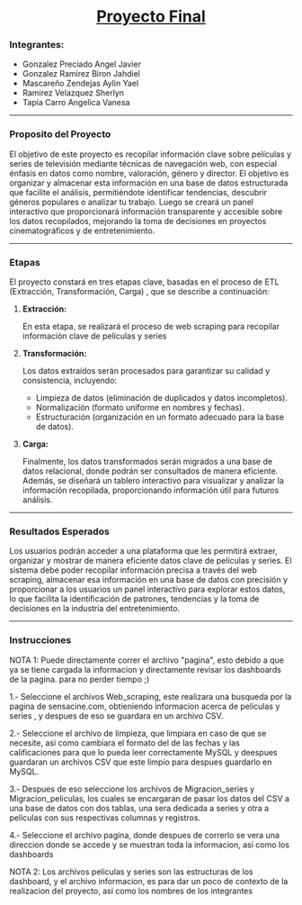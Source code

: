<div align="center">
<h1><b><u>Proyecto Final</u></b></h1>
</div>
<div>
  <h3> <b>Integrantes:</b> </h3>
  <div>
    <ul>
      <li>Gonzalez Preciado Angel Javier</li>
      <li>Gonzalez Ramirez Biron Jahdiel</li>
      <li>Mascareño Zendejas Aylin Yael</li>
      <li>Ramirez Velazquez Sherlyn</li>
      <li>Tapia Carro Angelica Vanesa</li>
    </ul>
  </div>
</div> 
<hr>
<div>
  <h3> <b>Proposito del Proyecto</b> </h3>
  <p>El objetivo de este proyecto es recopilar información clave sobre películas y series de televisión mediante técnicas de navegación web, con especial énfasis en datos como nombre, valoración, género y director.
El objetivo es organizar y almacenar esta información en una base de datos estructurada que facilite el análisis, permitiéndote identificar tendencias, descubrir géneros populares o analizar tu trabajo. Luego se creará un panel interactivo que proporcionará información transparente y accesible sobre los datos recopilados, mejorando la toma de decisiones en proyectos cinematográficos y de entretenimiento.</p>
</div>
<hr>
<div>
  <h3> <b>Etapas</b> </h3>
  <p>El proyecto constará en tres etapas clave, basadas en el proceso de ETL (Extracción, Transformación, Carga) , que se describe a continuación:</p>
  <ol>
    <li><b>Extracción:</b></li> 
    <p>En esta etapa, se realizará el proceso de web scraping para recopilar información clave de películas y series</p>
    <li><b>Transformación:</b></li>
    <p>Los datos extraídos serán procesados ​​para garantizar su calidad y consistencia, incluyendo:</p>
      <ul>
        <li>Limpieza de datos (eliminación de duplicados y datos incompletos).</li>
        <li>Normalización (formato uniforme en nombres y fechas).</li> 
        <li>Estructuración (organización en un formato adecuado para la base de datos).</li>
      </ul>
    <p></p>
    <li><b>Carga:</b></li>
    <p>Finalmente, los datos transformados serán migrados a una base de datos relacional, donde podrán ser consultados de manera eficiente. Además, se diseñará un tablero interactivo para visualizar y analizar la información recopilada, proporcionando información útil para futuros análisis. </p>
  </ol>
</div>
<hr>
<div>
  <h3><b>Resultados Esperados</b></h3>
  <p>Los usuarios podrán acceder a una plataforma que les permitirá extraer, organizar y mostrar de manera eficiente datos clave de películas y series. El sistema debe poder recopilar información precisa a través del web scraping, almacenar esa información en una base de datos con precisión y proporcionar a los usuarios un panel interactivo para explorar estos datos, lo que facilita la identificación de patrones, tendencias y la toma de decisiones en la industria del entretenimiento.
</p>
</div>
<hr>
<div>
   <h3>Instrucciones</h3>
   <p>
   NOTA 1: Puede directamente correr el archivo "pagina", esto debido a que ya se tiene cargada la informacion y directamente revisar los dashboards de la pagina. para no perder tiempo ;)
   </p>
   <p>1.- Seleccione el archivos Web_scraping, este realizara una busqueda por la pagina de sensacine.com, obtieniendo informacion acerca de peliculas y series
   , y despues de eso se guardara en un archivo CSV.
   </p>
   <p>
     2.- Seleccione el archivo de limpieza, que limpiara en caso de que se necesite, asi como cambiara el formato del de las fechas y las calificaciones para que lo pueda leer correctamente MySQL y deespues 
      guardaran un archivos CSV que este limpio para despues guardarlo en MySQL.
   </p>
   <p>
     3.- Despues de eso seleccione los archivos de Migracion_series y Migracion_peliculas, los cuales se encargaran de pasar los datos del CSV a una base de datos con dos tablas, una sera dedicada a series y otra      a peliculas con sus respectivas columnas y registros.
   </p>
   <p>
     4.- Seleccione el archivo pagina, donde despues de correrlo se vera una direccion donde se accede y se muestran toda la informacion, asi como los dashboards
   </p>
  <p>
    NOTA 2: Los archivos peliculas y series son las estructuras de los dashboard, y el archivo informacion, es para dar un poco de contexto de la realizacion del proyecto, asi como los nombres de los integrantes
  </p>
</div>
</hr>


